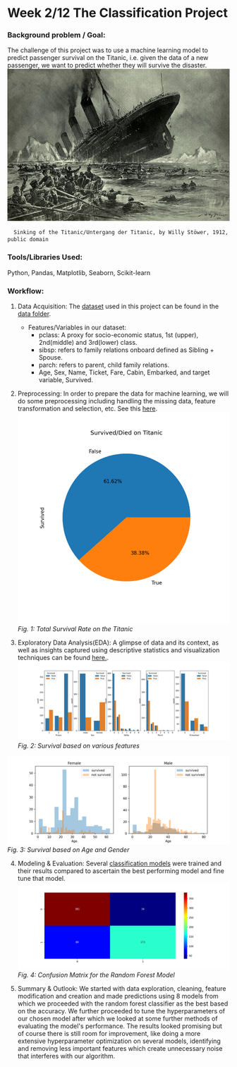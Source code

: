 # Week 2/12 The Classification Project
   
### Background problem / Goal:
The challenge of this project was to use a machine learning model to predict passenger survival on the Titanic, i.e. given the data of a new passenger, we want to predict whether they will survive the disaster.
![Titanic](https://github.com/pbamoo/Data-Science-Bootcamp-Projects/blob/main/Week2_Classifiction/Images/stoewer_titanic.jpg)
                   
      Sinking of the Titanic/Untergang der Titanic, by Willy Stöwer, 1912, public domain

### Tools/Libraries Used: 
Python, Pandas, Matplotlib, Seaborn, Scikit-learn

### Workflow:
1. Data Acquisition: 
The [dataset](https://github.com/pbamoo/Data-Science-Bootcamp-Projects/tree/main/Week2_Classifiction/Data) used in this project can be found in the [data folder](https://github.com/pbamoo/Data-Science-Bootcamp-Projects/tree/main/Week2_Classifiction/Data). 
   * Features/Variables in our dataset:
      - pclass: A proxy for socio-economic status, 1st (upper), 2nd(middle) and 3rd(lower) class. 
      - sibsp: refers to family relations onboard defined as Sibling + Spouse.
      - parch: refers to parent, child family relations.
      - Age, Sex, Name, Ticket, Fare, Cabin, Embarked, and target variable, Survived.

2. Preprocessing:
In order to prepare the data for machine learning, we will do some preprocessing including handling the missing data, feature transformation and selection, etc. See this [here](https://github.com/pbamoo/Data-Science-Bootcamp-Projects/blob/main/Week2_Classifiction/Code/Feature%20Engineering.ipynb).
![alttext](https://github.com/pbamoo/Data-Science-Bootcamp-Projects/blob/main/Week2_Classifiction/Images/Total%20Survival%20Rate%20on%20the%20Titanic.png) 
*Fig. 1: Total Survival Rate on the Titanic*

3. Exploratory Data Analysis(EDA):
A glimpse of data and its context, as well as insights captured using descriptive statistics and visualization techniques can be found [here.](https://github.com/pbamoo/Data-Science-Bootcamp-Projects/blob/main/Week2_Classifiction/Code/EDA.ipynb).
![Survival based on various features](https://github.com/pbamoo/Data-Science-Bootcamp-Projects/blob/main/Week2_Classifiction/Images/Survival%20based%20on%20various%20features.png)
*Fig. 2: Survival based on various features*

![Survival based on Age and Gender](https://github.com/pbamoo/Data-Science-Bootcamp-Projects/blob/main/Week2_Classifiction/Images/Survival%20based%20on%20Sex%20%26%20Age.png)
*Fig. 3: Survival based on Age and Gender*                                      

4. Modeling & Evaluation:
Several [classification models](https://github.com/pbamoo/Data-Science-Bootcamp-Projects/blob/main/Week2_Classifiction/Code/Modeling.ipynb) were trained and their results compared to ascertain the best performing model and fine tune that model. 
![Confusion Matrix for the Random Forest Model](https://github.com/pbamoo/Data-Science-Bootcamp-Projects/blob/main/Week2_Classifiction/Images/Confusion%20Matrix%20Random%20Forest.png)
*Fig. 4: Confusion Matrix for the Random Forest Model*
         
5. Summary & Outlook:
We started with data exploration, cleaning, feature modification and creation and made predictions using 8 models from which we proceeded with the random forest classifier as the best based on the accuracy. We further proceeded to tune the hyperparameters of our chosen model after which we looked at some further methods of evaluating the model's performance. The results looked promising but of course there is still room for improvement, like doing a more extensive hyperparameter optimization on several models, identifying and removing less important features which create unnecessary noise that interferes with our algorithm.


